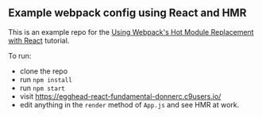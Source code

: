 Example webpack config using React and HMR
---

This is an example repo for the [Using Webpack's Hot Module Replacement with
React][blog-link] tutorial.

[blog-link]: http://matthewlehner.net/react-hot-module-replacement-with-webpack/

To run:

- clone the repo
- run `npm install`
- run `npm start`
- visit https://egghead-react-fundamental-donnerc.c9users.io/
- edit anything in the `render` method of `App.js` and see HMR at work.

